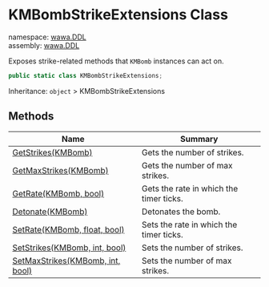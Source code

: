 # KMBombStrikeExtensions Class

namespace: [wawa\.DDL](../wawa.DDL.md)<br />
assembly: [wawa\.DDL](../../wawa.DDL.md)

Exposes strike\-related methods that `KMBomb` instances can act on\.

```csharp
public static class KMBombStrikeExtensions;
```

Inheritance: `object` > KMBombStrikeExtensions

## Methods

| Name | Summary |
|------|---------|
| [GetStrikes\(KMBomb\)](./KMBombStrikeExtensions/GetStrikes.md) | Gets the number of strikes\. |
| [GetMaxStrikes\(KMBomb\)](./KMBombStrikeExtensions/GetMaxStrikes.md) | Gets the number of max strikes\. |
| [GetRate\(KMBomb, bool\)](./KMBombStrikeExtensions/GetRate.md) | Gets the rate in which the timer ticks\. |
| [Detonate\(KMBomb\)](./KMBombStrikeExtensions/Detonate.md) | Detonates the bomb\. |
| [SetRate\(KMBomb, float, bool\)](./KMBombStrikeExtensions/SetRate.md) | Sets the rate in which the timer ticks\. |
| [SetStrikes\(KMBomb, int, bool\)](./KMBombStrikeExtensions/SetStrikes.md) | Sets the number of strikes\. |
| [SetMaxStrikes\(KMBomb, int, bool\)](./KMBombStrikeExtensions/SetMaxStrikes.md) | Sets the number of max strikes\. |

